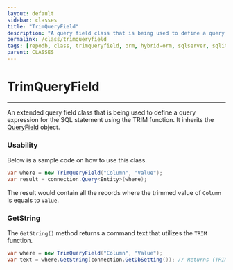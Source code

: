 ```yaml
---
layout: default
sidebar: classes
title: "TrimQueryField"
description: "A query field class that is being used to define a query expression for the SQL statement using the TRIM function."
permalink: /class/trimqueryfield
tags: [repodb, class, trimqueryfield, orm, hybrid-orm, sqlserver, sqlite, mysql, postgresql]
parent: CLASSES
---
```


# TrimQueryField

---

An extended query field class that is being used to define a query expression for the SQL statement using the TRIM function. It inherits the [QueryField](/class/queryfield) object.

### Usability

Below is a sample code on how to use this class.

```csharp
var where = new TrimQueryField("Column", "Value");
var result = connection.Query<Entity>(where);
```

The result would contain all the records where the trimmed value of `Column` is equals to `Value`.

### GetString

The `GetString()` method returns a command text that utilizes the `TRIM` function.

```csharp
var where = new TrimQueryField("Column", "Value");
var text = where.GetString(connection.GetDbSetting()); // Returns (TRIM([Column]) = @Column)
```

